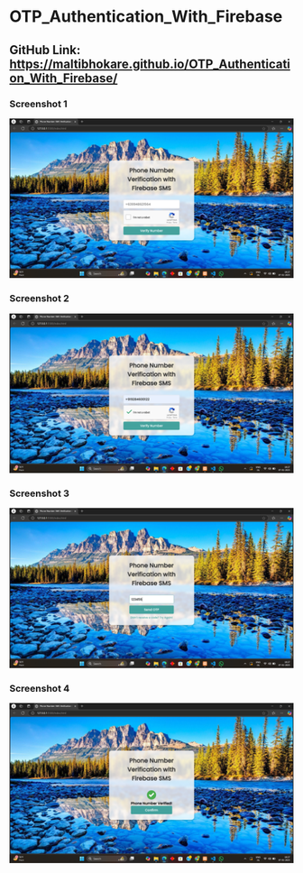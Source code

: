 # OTP_Authentication_With_Firebase
## GitHub Link: https://maltibhokare.github.io/OTP_Authentication_With_Firebase/

### Screenshot 1
![Screenshot 1](./Screenshot%20(733).png)

### Screenshot 2
![Screenshot 2](./Screenshot%20(734).png)

### Screenshot 3
![Screenshot 3](./Screenshot%20(735).png)

### Screenshot 4
![Screenshot 4](./Screenshot%20(736).png)
